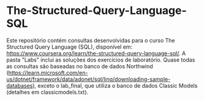 # The-Structured-Query-Language-SQL

Este repositório contém consultas desenvolvidas para o curso The Structured Query Language (SQL), disponível em: https://www.coursera.org/learn/the-structured-query-language-sql/. 
A pasta "Labs" inclui as soluções dos exercícios de laboratório. Quase todas as consultas são baseadas no banco de dados Northwind (https://learn.microsoft.com/en-us/dotnet/framework/data/adonet/sql/linq/downloading-sample-databases), exceto o lab_final, que utiliza o banco de dados Classic Models (detalhes em classicmodels.txt).
